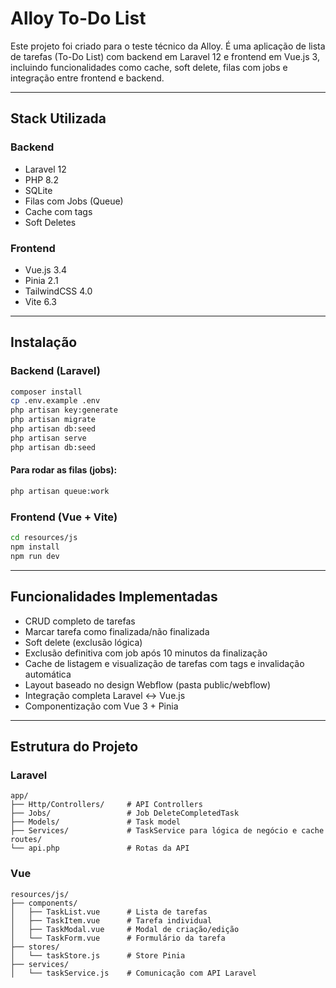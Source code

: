 # Alloy To-Do List

Este projeto foi criado para o teste técnico da Alloy. É uma aplicação de lista de tarefas (To-Do List) com backend em Laravel 12 e frontend em Vue.js 3, incluindo funcionalidades como cache, soft delete, filas com jobs e integração entre frontend e backend.

---

## Stack Utilizada

### Backend
- Laravel 12
- PHP 8.2
- SQLite
- Filas com Jobs (Queue)
- Cache com tags
- Soft Deletes

### Frontend
- Vue.js 3.4
- Pinia 2.1
- TailwindCSS 4.0
- Vite 6.3

---

## Instalação

### Backend (Laravel)

```bash
composer install
cp .env.example .env
php artisan key:generate
php artisan migrate
php artisan db:seed
php artisan serve
php artisan db:seed
```

#### Para rodar as filas (jobs):
```bash
php artisan queue:work
```

### Frontend (Vue + Vite)

```bash
cd resources/js
npm install
npm run dev
```

---

## Funcionalidades Implementadas

- CRUD completo de tarefas
- Marcar tarefa como finalizada/não finalizada
- Soft delete (exclusão lógica)
- Exclusão definitiva com job após 10 minutos da finalização
- Cache de listagem e visualização de tarefas com tags e invalidação automática
- Layout baseado no design Webflow (pasta public/webflow)
- Integração completa Laravel ↔ Vue.js
- Componentização com Vue 3 + Pinia

---

## Estrutura do Projeto

### Laravel
```
app/
├── Http/Controllers/     # API Controllers
├── Jobs/                 # Job DeleteCompletedTask
├── Models/               # Task model
├── Services/             # TaskService para lógica de negócio e cache
routes/
└── api.php               # Rotas da API
```

### Vue
```
resources/js/
├── components/
│   ├── TaskList.vue      # Lista de tarefas
│   ├── TaskItem.vue      # Tarefa individual
│   ├── TaskModal.vue     # Modal de criação/edição
│   └── TaskForm.vue      # Formulário da tarefa
├── stores/
│   └── taskStore.js      # Store Pinia
├── services/
│   └── taskService.js    # Comunicação com API Laravel
```

